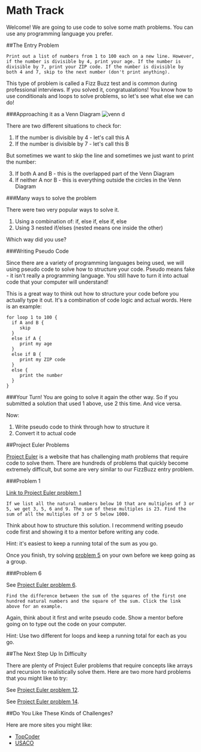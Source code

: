 # Math Track

Welcome! We are going to use code to solve some math problems. You can use any programming language you prefer.

##The Entry Problem

`Print out a list of numbers from 1 to 100 each on a new line. However, if the number is divisible by 4, print your age. If the number is divisible by 7, print your ZIP code. If the number is divisible by both 4 and 7, skip to the next number (don't print anything).`

This type of problem is called a Fizz Buzz test and is common during professional interviews. If you solved it, congratualations! You know how to use conditionals and loops to solve problems, so let's see what else we can do!

###Approaching it as a Venn Diagram
![venn d](http://uvalaw.typepad.com/.a/6a00d8349d72fd69e201676818db67970b-pi)

  There are two different situations to check for:

1. If the number is divisible by 4 - let's call this A
2. If the number is divisible by 7 - let's call this B

  But sometimes we want to skip the line and sometimes we just want to print the number:

3. If both A and B - this is the overlapped part of the Venn Diagram
4. If neither A nor B - this is everything outside the circles in the Venn Diagram

###Many ways to solve the problem

There were two very popular ways to solve it. 

1. Using a combination of: if, else if, else if, else
2. Using 3 nested if/elses (nested means one inside the other)

Which way did you use?


###Writing Pseudo Code

Since there are a variety of programming languages being used, we will using pseudo code to solve how to structure your code. Pseudo means fake - it isn't really a programming language. You still have to turn it into actual code that your computer will understand!

This is a great way to think out how to structure your code before you actually type it out. It's a combination of code logic and actual words. Here is an example:

```
for loop 1 to 100 {
  if A and B {
     skip
  }
  else if A {
     print my age
  }
  else if B {
     print my ZIP code
  }
  else {
     print the number
  }
}
```

###Your Turn!
You are going to solve it again the other way. So if you submitted a solution that used 1 above, use 2 this time. And vice versa. 

Now:
1. Write pseudo code to think through how to structure it
2. Convert it to actual code

##Project Euler Problems

[Project Euler](https://projecteuler.net/) is a website that has challenging math problems that require code to solve them. There are hundreds of problems that quickly become extremely difficult, but some are very similar to our FizzBuzz entry problem.

###Problem 1

[Link to Project Euler problem 1](https://projecteuler.net/problem=1)

`If we list all the natural numbers below 10 that are multiples of 3 or 5, we get 3, 5, 6 and 9. The sum of these multiples is 23. Find the sum of all the multiples of 3 or 5 below 1000.`

Think about how to structure this solution. I recommend writing pseudo code first and showing it to a mentor before writing any code.

Hint: it's easiest to keep a running total of the sum as you go.

Once you finish, try solving [problem 5](https://projecteuler.net/problem=5) on your own before we keep going as a group.

###Problem 6

See [Project Euler problem 6](https://projecteuler.net/problem=6).

`Find the difference between the sum of the squares of the first one hundred natural numbers and the square of the sum. Click the link above for an example.`

Again, think about it first and write pseudo code. Show a mentor before going on to type out the code on your computer. 

Hint: Use two different for loops and keep a running total for each as you go.

##The Next Step Up In Difficulty

There are plenty of Project Euler problems that require concepts like arrays and recursion to realistically solve them. Here are two more hard problems that you might like to try:

See [Project Euler problem 12](https://projecteuler.net/problem=12).

See [Project Euler problem 14](https://projecteuler.net/problem=14).

##Do You Like These Kinds of Challenges?

Here are more sites you might like:
* [TopCoder](http://www.usaco.org/)
* [USACO](http://community.topcoder.com/tc?module=ProblemArchive&sr=&er=&sc=&sd=&class=&cat=Advanced+Math&div1l=&div2l=1&mind1s=&mind2s=&maxd1s=&maxd2s=&wr=)
